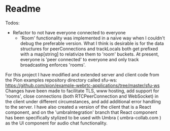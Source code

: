 # Readme

Todos:

- Refactor to not have everyone connected to everyone
  - 'Room' functionality was implemented in a naive way when I couldn't debug the preferable version. What I think is desirable is for the data structures for peerConnections and trackLocals both get prefixed with a map[string] to relativize them to 'room' buckets. At present, everyone is 'peer connected' to everyone and only track broadcasting enforces 'rooms'.
    
For this project I have modified and extended server and client code from the Pion examples repository directory called sfu-ws: https://github.com/pion/example-webrtc-applications/tree/master/sfu-ws
Changes have been made to facilitate TLS, www hosting, add support for 'rooms', close connections (both RTCPeerConnection and WebSocket) in the client under different circumstances, and add additional error handling to the server. I have also created a version of the client that is a React component, and on the 'umbraIntegration' branch that React component has been specifically stylized to be used with Umbra ( umbra-collab.com ) as the UI component for audio chat functionality.
